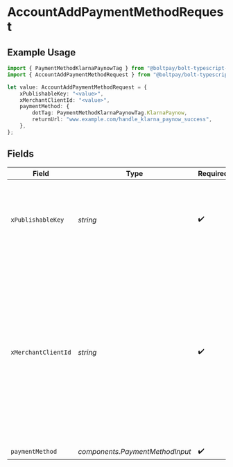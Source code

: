 # AccountAddPaymentMethodRequest

## Example Usage

```typescript
import { PaymentMethodKlarnaPaynowTag } from "@boltpay/bolt-typescript-sdk/models/components";
import { AccountAddPaymentMethodRequest } from "@boltpay/bolt-typescript-sdk/models/operations";

let value: AccountAddPaymentMethodRequest = {
    xPublishableKey: "<value>",
    xMerchantClientId: "<value>",
    paymentMethod: {
        dotTag: PaymentMethodKlarnaPaynowTag.KlarnaPaynow,
        returnUrl: "www.example.com/handle_klarna_paynow_success",
    },
};
```

## Fields

| Field                                                                                                                                                                                                               | Type                                                                                                                                                                                                                | Required                                                                                                                                                                                                            | Description                                                                                                                                                                                                         |
| ------------------------------------------------------------------------------------------------------------------------------------------------------------------------------------------------------------------- | ------------------------------------------------------------------------------------------------------------------------------------------------------------------------------------------------------------------- | ------------------------------------------------------------------------------------------------------------------------------------------------------------------------------------------------------------------- | ------------------------------------------------------------------------------------------------------------------------------------------------------------------------------------------------------------------- |
| `xPublishableKey`                                                                                                                                                                                                   | *string*                                                                                                                                                                                                            | :heavy_check_mark:                                                                                                                                                                                                  | The publicly shareable identifier used to identify your Bolt merchant division.                                                                                                                                     |
| `xMerchantClientId`                                                                                                                                                                                                 | *string*                                                                                                                                                                                                            | :heavy_check_mark:                                                                                                                                                                                                  | A unique identifier for a shopper's device, generated by Bolt. This header is required for proper attribution of this operation to your analytics reports. Omitting this header may result in incorrect statistics. |
| `paymentMethod`                                                                                                                                                                                                     | *components.PaymentMethodInput*                                                                                                                                                                                     | :heavy_check_mark:                                                                                                                                                                                                  | N/A                                                                                                                                                                                                                 |